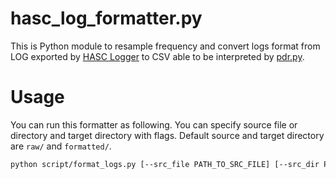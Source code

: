 # hasc_log_formatter.py
This is Python module to resample frequency and convert logs format from LOG exported by [HASC Logger](https://github.com/UCLabNU/HASC_Logger_Android) to CSV able to be interpreted by [pdr.py](https://github.com/kazumakano/pdr.py).

# Usage
You can run this formatter as following.
You can specify source file or directory and target directory with flags.
Default source and target directory are `raw/` and `formatted/`.
```sh
python script/format_logs.py [--src_file PATH_TO_SRC_FILE] [--src_dir PATH_TO_SRC_DIR] [--tgt_dir PATH_TO_TGT_DIR]
```
